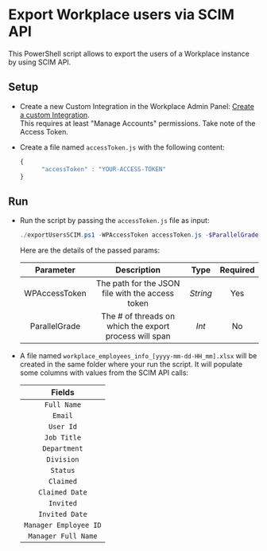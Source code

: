 # Export Workplace users via SCIM API

This PowerShell script allows to export the users of a Workplace instance by using SCIM API.

## Setup

* Create a new Custom Integration in the Workplace Admin Panel: [Create a custom Integration](https://developers.facebook.com/docs/workplace/custom-integrations-new/#creating).<br/>This requires at least "Manage Accounts" permissions. Take note of the Access Token.

* Create a file named `accessToken.js` with the following content:

   ```javascript
   {
         "accessToken" : "YOUR-ACCESS-TOKEN"
   }
   ``` 
 
## Run

* Run the script by passing the `accessToken.js` file as input:

   ```powershell
   ./exportUsersSCIM.ps1 -WPAccessToken accessToken.js -$ParallelGrade 8
   ```

   Here are the details of the passed params:

   | Parameter         | Description                                                |  Type    |  Required    | 
   |:-----------------:|:----------------------------------------------------------:|:--------:|:------------:|
   | WPAccessToken     |  The path for the JSON file with the access token          | _String_ | Yes          |   
   | ParallelGrade     |  The # of threads on which the export process will span    | _Int_    | No           |
  
   
* A file named `workplace_employees_info_[yyyy-mm-dd-HH_mm].xlsx` will be created in the same folder where your run the script.
It will populate some columns with values from the SCIM API calls:

   | Fields                 | 
   |:----------------------:|
   | `Full Name`            | 
   | `Email`                | 
   | `User Id`              |
   | `Job Title`            |
   | `Department`           |
   | `Division`             |
   | `Status`               |
   | `Claimed`              |
   | `Claimed Date`         |
   | `Invited`              |
   | `Invited Date`         |
   | `Manager Employee ID`  |
   | `Manager Full Name`    | 
